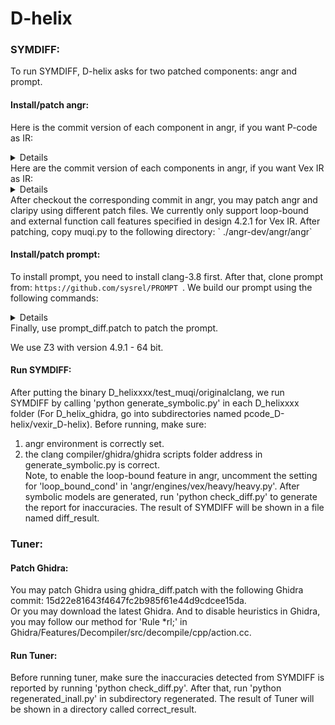 # D-helix
### SYMDIFF:
To run SYMDIFF, D-helix asks for two patched components: angr and prompt.
#### Install/patch angr:
Here is the commit version of each component in angr, if you want P-code as IR:
<details>
angr-dev: 0578f015c68319b634cb7246d71184431563bd10<br>
admin: 0578f015c68319b634cb7246d71184431563bd10<br>
ailment: bef6268dd3d4ea9c251fd24f8a301375771d9dd7<br>
angr: 02a3fefbfa4fef67f039ef3027896a251779fff2<br>
angr-management: 5b4200e4ca33fb16680aef0de861624b226123a6<br>
archinfo: b150db4c0a939140966df8b0056b6deb5b07efbf<br>
archr: 6f6a39b98466f9303eef72d02e0fe6e64195b3e3<br>
binaries: 2bf0bd4f62951be0394432e794ba64d90a362371<br>
claripy: 36c640346a822a1950ca43d6d75678e33c731832<br>
cle: 3909a5ffdb1d4126e0ef359e8013e79350b12a92<br>
pysoot: d08dc569ec35796ccea5509b3e04b74967bcfd48<br>
monkeyhex: 2718ae888d05c0827af3aca9bb46d25f773edfc2<br>
mulpyplexer: 2f3c8761650b09a1ff8a14ef64c346ec0b610b42<br>
pyvex: a4aef1c12277860253541501f4604101dc507916<br>
vex: 0feb7ff984340d738b37543a817f2e3b436e26ee<br>
</details>
Here are the commit version of each components in angr, if you want Vex IR as IR:
<details>
angr-dev: b2198226e6194310c57a4b50ae9a6c82b1b6cd7f<br>
admin: b2198226e6194310c57a4b50ae9a6c82b1b6cd7f<br>
ailment: cb3205ffcb182632840d9b745a8f42b5d259a4b6<br>
angr: 6ef773615ff70c5c334ee16945e22e9005a8c82d<br>
angr-management: 474e7325ac4b2b649a3149d156c34c68d8839f17<br>
archinfo: 4eea2b81e78a2d902d6c7c0ff7168b304b9d3b8c<br>
archr: 28a92b3e72c2791eb9a77549ff91f3c4a5840c0e<br>
binaries: ee16a9bcfde2edf039100e38726f27ba649d89de<br>
claripy: 91518043156fc317195a577a6c8b41763c138577<br>
cle: 7024cd3fc479af221cc3070b0ddca1ac20ca1a22<br>
pypy: b2198226e6194310c57a4b50ae9a6c82b1b6cd7f<br>
pyvex: de7f92e126fbbaa61287e2a647be6f2871d56032<br>
</details>
After checkout the corresponding commit in angr, you may patch angr and claripy using different patch files. We currently only support loop-bound and external function call features specified in design 4.2.1 for Vex IR.
After patching, copy muqi.py to the following directory:
` ./angr-dev/angr/angr`

#### Install/patch prompt:
To install prompt, you need to install clang-3.8 first.
After that, clone prompt from: `https://github.com/sysrel/PROMPT `.
We build our prompt using the following commands:
<details>
export LLVM_CONFIG=/home/muqi/llvm-3.8/llvm-src/build/bin/llvm-config <br>
cmake     	-DENABLE_TCMALLOC=ON     	-DENABLE_POSIX_RUNTIME=ON     	-DENABLE_KLEE_UCLIBC=ON     	-DKLEE_UCLIBC_PATH=/home/muqi/klee-uclibc     	-DENABLE_SOLVER_Z3=ON     	-DENABLE_SOLVER_STP=OFF     	-DENABLE_SOLVER_METASMT=OFF     	-DENABLE_UNIT_TESTS=OFF -DENABLE_POSIX_RUNTIME=ON -DENABLE_KLEE_UCLIBC=ON -DLLVM_CONFIG_BINARY=/home/muqi/llvm-3.8/llvm-src/build/bin/llvm-config -DLLVMCC=/home/muqi/llvm-3.8/llvm-src/tool/clang/cfe-3.8.0.src/build/bin/clang -DLLVMCXX=/home/muqi/llvm-3.8/llvm-src/tool/clang/cfe-3.8.0.src/build/bin/clang++ ../ 
</details>
Finally, use prompt_diff.patch to patch the prompt.

We use Z3 with version 4.9.1 - 64 bit.

#### Run SYMDIFF:
After putting the binary D_helixxxx/test_muqi/originalclang, we run SYMDIFF by calling 'python generate_symbolic.py' in each D_helixxxx folder (For D_helix_ghidra, go into subdirectories named pcode_D-helix/vexir_D-helix). Before running, make sure: 
1. angr environment is correctly set.
2. the clang compiler/ghidra/ghidra scripts folder address in generate_symbolic.py is correct.<br>
Note, to enable the loop-bound feature in angr, uncomment the setting for 'loop_bound_cond' in 'angr/engines/vex/heavy/heavy.py'.
After symbolic models are generated, run 'python check_diff.py' to generate the report for inaccuracies.
The result of SYMDIFF will be shown in a file named diff_result.

### Tuner:
#### Patch Ghidra:
You may patch Ghidra using ghidra_diff.patch with the following Ghidra commit:
15d22e81643f4647fc2b985f61e44d9cdcee15da. <br>
Or you may download the latest Ghidra. And to disable heuristics in Ghidra, you may follow our method for 'Rule *rl;' in Ghidra/Features/Decompiler/src/decompile/cpp/action.cc.
#### Run Tuner:
Before running tuner, make sure the inaccuracies detected from SYMDIFF is reported by running 'python check_diff.py'. After that, run 'python regenerated_inall.py' in subdirectory regenerated.
The result of Tuner will be shown in a directory called correct_result.
